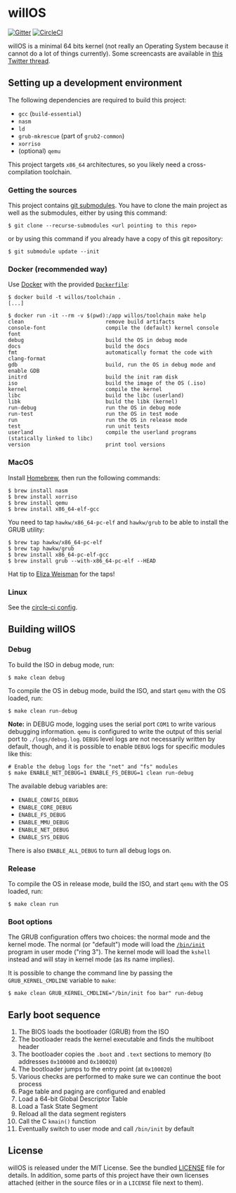 willOS
======

[![Gitter](https://badges.gitter.im/willdurand-kernel/community.svg)](https://gitter.im/willdurand-kernel/community?utm_source=badge&utm_medium=badge&utm_campaign=pr-badge) [![CircleCI](https://circleci.com/gh/willdurand/willOS/tree/master.svg?style=svg)](https://circleci.com/gh/willdurand/willOS/tree/master)

willOS is a minimal 64 bits kernel (not really an Operating System because it
cannot do a lot of things currently). Some screencasts are available in [this
Twitter thread](https://twitter.com/couac/status/866693418130575361).

## Setting up a development environment

The following dependencies are required to build this project:

* `gcc` (`build-essential`)
* `nasm`
* `ld`
* `grub-mkrescue` (part of `grub2-common`)
* `xorriso`
* (optional) `qemu`

This project targets `x86_64` architectures, so you likely need a
cross-compilation toolchain.

### Getting the sources

This project contains [git
submodules](https://git-scm.com/book/en/v2/Git-Tools-Submodules). You have to
clone the main project as well as the submodules, either by using this command:

```
$ git clone --recurse-submodules <url pointing to this repo>
```

or by using this command if you already have a copy of this git repository:

```
$ git submodule update --init
```

### Docker (recommended way)

Use [Docker](https://docs.docker.com/) with the provided
[`Dockerfile`](https://github.com/willdurand/willOS/blob/master/Dockerfile):

```
$ docker build -t willos/toolchain .
[...]

$ docker run -it --rm -v $(pwd):/app willos/toolchain make help
clean                          remove build artifacts
console-font                   compile the (default) kernel console font
debug                          build the OS in debug mode
docs                           build the docs
fmt                            automatically format the code with clang-format
gdb                            build, run the OS in debug mode and enable GDB
initrd                         build the init ram disk
iso                            build the image of the OS (.iso)
kernel                         compile the kernel
libc                           build the libc (userland)
libk                           build the libk (kernel)
run-debug                      run the OS in debug mode
run-test                       run the OS in test mode
run                            run the OS in release mode
test                           run unit tests
userland                       compile the userland programs (statically linked to libc)
version                        print tool versions
```

### MacOS

Install [Homebrew](https://brew.sh/), then run the following commands:

```
$ brew install nasm
$ brew install xorriso
$ brew install qemu
$ brew install x86_64-elf-gcc
```

You need to tap `hawkw/x86_64-pc-elf` and `hawkw/grub` to be able to install the
GRUB utility:

```
$ brew tap hawkw/x86_64-pc-elf
$ brew tap hawkw/grub
$ brew install x86_64-pc-elf-gcc
$ brew install grub --with-x86_64-pc-elf --HEAD
```

Hat tip to [Eliza Weisman](http://github.com/hawkw) for the taps!

### Linux

See the [circle-ci
config](https://github.com/willdurand/willOS/blob/master/.circleci/config.yml).

## Building willOS

### Debug

To build the ISO in debug mode, run:

```
$ make clean debug
```

To compile the OS in debug mode, build the ISO, and start `qemu` with the OS
loaded, run:

```
$ make clean run-debug
```

**Note:** in DEBUG mode, logging uses the serial port `COM1` to write various
debugging information. `qemu` is configured to write the output of this serial
port to `./logs/debug.log`. `DEBUG` level logs are not necessarily written by
default, though, and it is possible to enable `DEBUG` logs for specific modules
like this:

```
# Enable the debug logs for the "net" and "fs" modules
$ make ENABLE_NET_DEBUG=1 ENABLE_FS_DEBUG=1 clean run-debug
```

The available debug variables are:

- `ENABLE_CONFIG_DEBUG`
- `ENABLE_CORE_DEBUG`
- `ENABLE_FS_DEBUG`
- `ENABLE_MMU_DEBUG`
- `ENABLE_NET_DEBUG`
- `ENABLE_SYS_DEBUG`

There is also `ENABLE_ALL_DEBUG` to turn all debug logs on.

### Release

To compile the OS in release mode, build the ISO, and start `qemu` with the OS
loaded, run:

```
$ make clean run
```

### Boot options

The GRUB configuration offers two choices: the normal mode and the kernel mode.
The normal (or "default") mode will load the
[`/bin/init`](userland/init/README.md) program in user mode ("ring 3"). The
kernel mode will load the `kshell` instead and will stay in kernel mode (as its
name implies).

It is possible to change the command line by passing the `GRUB_KERNEL_CMDLINE`
variable to `make`:

```
$ make clean GRUB_KERNEL_CMDLINE="/bin/init foo bar" run-debug
```

## Early boot sequence

1. The BIOS loads the bootloader (GRUB) from the ISO
2. The bootloader reads the kernel executable and finds the multiboot header
3. The bootloader copies the `.boot` and `.text` sections to memory (to
   addresses `0x100000` and `0x100020`)
4. The bootloader jumps to the entry point (at `0x100020`)
5. Various checks are performed to make sure we can continue the boot process
6. Page table and paging are configured and enabled
7. Load a 64-bit Global Descriptor Table
8. Load a Task State Segment
9. Reload all the data segment registers
10. Call the C `kmain()` function
11. Eventually switch to user mode and call `/bin/init` by default

## License

willOS is released under the MIT License. See the bundled
[LICENSE](https://github.com/willdurand/willOS/blob/master/LICENSE.md) file for
details. In addition, some parts of this project have their own licenses
attached (either in the source files or in a `LICENSE` file next to them).
